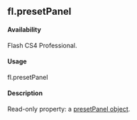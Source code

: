 ## fl.presetPanel

#### Availability

Flash CS4 Professional.

#### Usage

fl.presetPanel

#### Description

Read-only property: a [presetPanel object](#_bookmark779).

